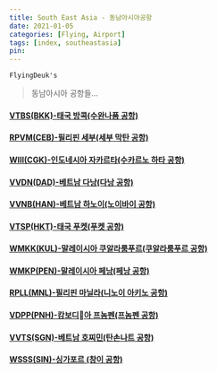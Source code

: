 ```yaml
---
title: South East Asia - 동남아시아공항
date: 2021-01-05
categories: [Flying, Airport]
tags: [index, southeastasia]
pin:
---
```


`FlyingDeuk's`
>동남아시아 공항들... <br>

#### [VTBS(BKK)-태국 방콕(수완나품 공항)](/posts/VTBS-BKK/)

#### [RPVM(CEB)-필리핀 세부(세부 막탄 공항)](/posts/RPVM-CEB/)

#### [WIII(CGK)-인도네시아 자카르타(수카르노 하타 공항)](/posts/WIII-CGK/)

#### [VVDN(DAD)-베트남 다낭(다낭 공항)](/posts/VVND-DAD/)

#### [VVNB(HAN)-베트남 하노이(노이바이 공항)](/posts/VVNB-HAN/)

#### [VTSP(HKT)-태국 푸켓(푸켓 공항)](/posts/VTSP-HKT/)

#### [WMKK(KUL)-말레이시아 쿠알라룸푸르(쿠알라룸푸르 공항)](/posts/WMKK-KUL/)

#### [WMKP(PEN)-말레이시아 페낭(페낭 공항)](/posts/WMKP-PEN/)

#### [RPLL(MNL)-필리핀 마닐라(니노이 아키노 공항)](/posts/RPLL-MNL/)

#### [VDPP(PNH)-캄보디아 프놈펜(프놈펜 공항)](/posts/VDPP-PNH/)

#### [VVTS(SGN)-베트남 호찌민(탄손나트 공항)](/posts/VVTS-SGN/)

#### [WSSS(SIN)-싱가포르 (창이 공항)](/posts/WSSS-SIN/)
